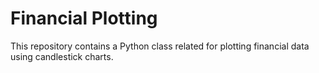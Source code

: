 # Financial Plotting

This repository contains a Python class related for plotting financial data using candlestick charts. 



